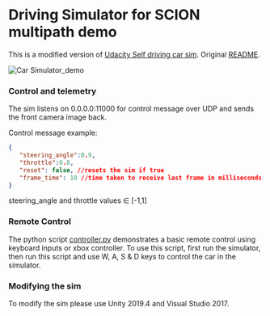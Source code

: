 # Driving Simulator for SCION multipath demo

This is a modified version of [Udacity Self driving car sim](https://github.com/udacity/self-driving-car-sim). Original [README](./README_ORG.md).

![Car Simulator_demo](./sim_demo.gif)

### Control and telemetry

The sim listens on 0.0.0.0:11000 for control message over UDP and sends the front camera image back.

Control message example:

```json
{
   "steering_angle":0.9,
   "throttle":0.8,
   "reset": false, //resets the sim if true
   "frame_time": 10 //time taken to receive last frame in milliseconds
}
```

steering_angle and throttle values ∈ [-1,1]

### Remote Control

The python script [controller.py](./controller/controller.py) demonstrates a basic remote control using keyboard inputs or xbox controller. To use this script, first run the simulator, then run this script and use W, A, S & D keys to control the car in the simulator.

### Modifying the sim

To modify the sim please use Unity 2019.4 and Visual Studio 2017.
